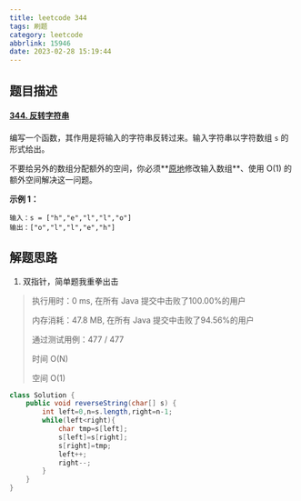 ```yaml
---
title: leetcode 344
tags: 刷题
category: leetcode
abbrlink: 15946
date: 2023-02-28 15:19:44
---
```


## 题目描述

#### [344. 反转字符串](https://leetcode.cn/problems/reverse-string/)



编写一个函数，其作用是将输入的字符串反转过来。输入字符串以字符数组 `s` 的形式给出。

不要给另外的数组分配额外的空间，你必须**[原地](https://baike.baidu.com/item/原地算法)修改输入数组**、使用 O(1) 的额外空间解决这一问题。

 

**示例 1：**

```
输入：s = ["h","e","l","l","o"]
输出：["o","l","l","e","h"]
```



## 解题思路

1. 双指针，简单题我重拳出击

> 执行用时：0 ms, 在所有 Java 提交中击败了100.00%的用户
>
> 内存消耗：47.8 MB, 在所有 Java 提交中击败了94.56%的用户
>
> 通过测试用例：477 / 477
>
> 时间 O(N)
>
> 空间 O(1)

```java
class Solution {
    public void reverseString(char[] s) {
        int left=0,n=s.length,right=n-1;
        while(left<right){
            char tmp=s[left];
            s[left]=s[right];
            s[right]=tmp;
            left++;
            right--;
        }
    }
}
```

